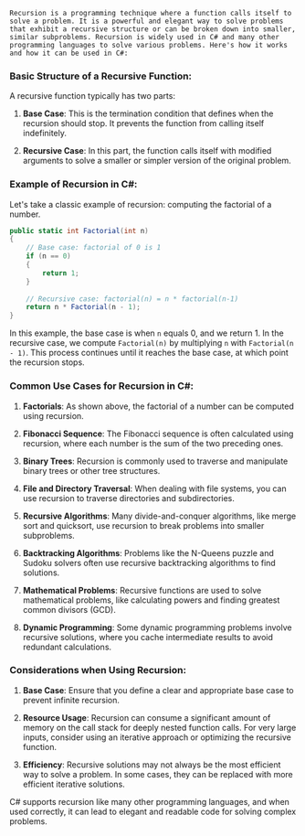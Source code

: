 	Recursion is a programming technique where a function calls itself to solve a problem. It is a powerful and elegant way to solve problems that exhibit a recursive structure or can be broken down into smaller, similar subproblems. Recursion is widely used in C# and many other programming languages to solve various problems. Here's how it works and how it can be used in C#:

### Basic Structure of a Recursive Function:

A recursive function typically has two parts:

1. **Base Case**: This is the termination condition that defines when the recursion should stop. It prevents the function from calling itself indefinitely.

2. **Recursive Case**: In this part, the function calls itself with modified arguments to solve a smaller or simpler version of the original problem.

### Example of Recursion in C#:

Let's take a classic example of recursion: computing the factorial of a number.

```csharp
public static int Factorial(int n)
{
    // Base case: factorial of 0 is 1
    if (n == 0)
    {
        return 1;
    }
    
    // Recursive case: factorial(n) = n * factorial(n-1)
    return n * Factorial(n - 1);
}
```

In this example, the base case is when `n` equals 0, and we return 1. In the recursive case, we compute `Factorial(n)` by multiplying `n` with `Factorial(n - 1)`. This process continues until it reaches the base case, at which point the recursion stops.

### Common Use Cases for Recursion in C#:

1. **Factorials**: As shown above, the factorial of a number can be computed using recursion.

2. **Fibonacci Sequence**: The Fibonacci sequence is often calculated using recursion, where each number is the sum of the two preceding ones.

3. **Binary Trees**: Recursion is commonly used to traverse and manipulate binary trees or other tree structures.

4. **File and Directory Traversal**: When dealing with file systems, you can use recursion to traverse directories and subdirectories.

5. **Recursive Algorithms**: Many divide-and-conquer algorithms, like merge sort and quicksort, use recursion to break problems into smaller subproblems.

6. **Backtracking Algorithms**: Problems like the N-Queens puzzle and Sudoku solvers often use recursive backtracking algorithms to find solutions.

7. **Mathematical Problems**: Recursive functions are used to solve mathematical problems, like calculating powers and finding greatest common divisors (GCD).

8. **Dynamic Programming**: Some dynamic programming problems involve recursive solutions, where you cache intermediate results to avoid redundant calculations.

### Considerations when Using Recursion:

1. **Base Case**: Ensure that you define a clear and appropriate base case to prevent infinite recursion.

2. **Resource Usage**: Recursion can consume a significant amount of memory on the call stack for deeply nested function calls. For very large inputs, consider using an iterative approach or optimizing the recursive function.

3. **Efficiency**: Recursive solutions may not always be the most efficient way to solve a problem. In some cases, they can be replaced with more efficient iterative solutions.

C# supports recursion like many other programming languages, and when used correctly, it can lead to elegant and readable code for solving complex problems.